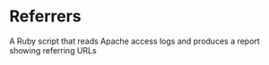 # Referrers
A Ruby script that reads Apache access logs and produces a report showing referring URLs

